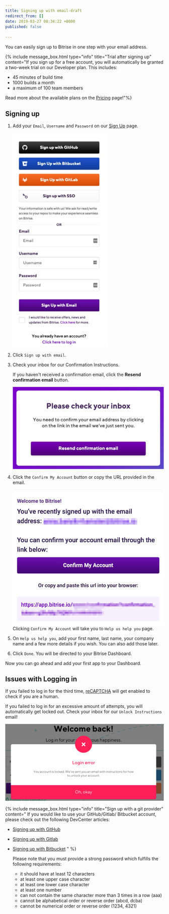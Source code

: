 ```yaml
---
title: Signing up with email-draft
redirect_from: []
date: 2019-03-27 08:34:22 +0000
published: false

---
```

You can easily sign up to Bitrise in one step with your email address.

{% include message_box.html type="info" title="Trial after signing up" content="If you sign up for a free account, you will automatically be granted a two-week trial on our Developer plan. This includes:

* 45 minutes of build time
* 1000 builds a month
* a maximum of 100 team members

Read more about the available plans on the [Pricing](https://www.bitrise.io/pricing/teams) page!"%}

## Signing up

1. Add your `Email`, `Username` and `Password` on our [Sign Up](https://app.bitrise.io/users/sign_up) page.

   ![](/img/Sign_up_with_email.jpg)
2. Click `Sign up with email`.
3. Check your inbox for our Confirmation Instructions.

   If you haven't received a confirmation email, click the **Resend confirmation email** button.

   ![](/img/Check-your-inbox.jpg)
4. Click the `Confirm My Account` button or copy the URL provided in the email.

   ![](/img/confirm-my-account.jpg)
   Clicking `Confirm My Account` will take you to `Help us help you` page.
5. On `Help us help you`, add your first name, last name, your company name and a few more details if you wish. You can also add those later.
6. Click `Done`. You will be directed to your Bitrise Dashboard.

Now you can go ahead and add your first app to your Dashboard.

## Issues with Logging in

If you failed to log in for the third time, [reCAPTCHA](https://developers.google.com/recaptcha/) will get enabled to check if you are a human.

If you failed to log in for an excessive amount of attempts, you will automatically get locked out. Check your inbox for our `Unlock Instructions` email!

![](/img/lockedout.png)

{% include message_box.html type="info" title="Sign up with a git provider" content=" If you would like to use your GitHub/Gitlab/ Bitbucket account, please check out the following DevCenter articles:

* [Signing up with GitHub](/getting-started/signing-up/signing-up-with-github)
* [Signing up with Gitlab](/getting-started/signing-up/signing-up-with-gitlab/)
* [Signing up with Bitbucket](/getting-started/signing-up/signing-up-with-bitbucket) " %}

  Please note that you must provide a strong password which fulfills the following requirements:
  * it should have at least 12 characters
  * at least one upper case character
  * at least one lower case character
  * at least one number
  * can not contain the same character more than 3 times in a row (aaa)
  * cannot be alphabetical order or reverse order (abcd, dcba)
  * cannot be numerical order or reverse order (1234, 4321)